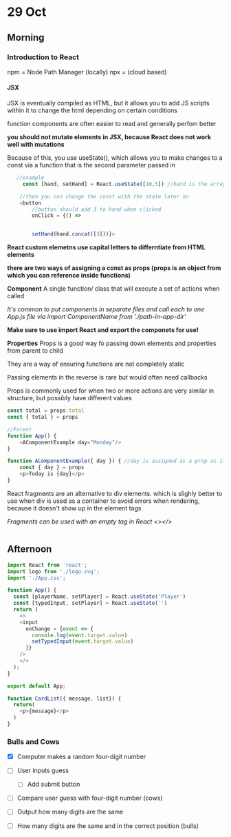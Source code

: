 # 29 Oct

## Morning

### Introduction to React
npm = Node Path Manager (locally)
npx = (cloud based)

#### JSX
JSX is eventually compiled as HTML, but it allows you to add JS scripts within it to change the html depending on certain conditions

function components are often easier to read and generally perfom better

**you should not mutate elements in JSX, because React does not work well with mutations**

Because of this, you use useState(), which allows you to make changes to a const via a function that is the second parameter passed in

``` js
   //example
     const [hand, setHand] = React.useState([10,5]) //hand is the array variable, and setHand is used to change the state of hand without mutating the original variable

    //then you can change the const with the state later on
    <button
        //button should add 3 to hand when clicked
        onClick = {() =>


        setHand(hand.concat([3]))}>
```

**React custom elemetns use capital letters to differntiate from HTML elements**


**there are two ways of assigning a const as props (props is an object from which you can reference inside functions)**

**Component** A single function/ class that will execute a set of actions when called

*It's common to put components in separate files and call each to one App.js file via import ComponentName from './path-in-app-dir'*

**Make sure to use import React and export the componets for use!**


**Properties**
Props is a good way fo passing down elements and properties from parent to child

They are a way of ensuring functions are not completely static

Passing elements in the reverse is rare but would often need callbacks

Props is commonly used for when two or more actions are very similar in structure, but possibly have different values

``` js
const total = props.total
const { total } = props

//Parent
function App() {
    <AComponentExample day="Monday"/>
}

function AComponentExample({ day }) { //day is assigned as a prop as it's parsed in, which can then be used in AComponentExample
    const { day } = props
    <p>Today is {day}</p>
}

```
React fragments are an alternative to div elements. which is slighly better to use when div is used as a container to avoid errors when rendering, because it doesn't show up in the element tags

*Fragments can be used with an empty tag in React <></>*



```js


```

## Afternoon

```js
import React from 'react';
import logo from './logo.svg';
import './App.css';

function App() {
  const [playerName, setPlayer] = React.useState('Player')
  const [typedInput, setPlayer] = React.useState('')
  return (
    <>
    <input
      onChange = {event => {
        console.log(event.target.value)
        setTypedInput(event.target.value)
      }}
    />
    </>
  );
}

export default App;

function CardList({ message, list}) {
  return(
    <p>{message}</p>
  )
}

```


### Bulls and Cows

* [x] Computer makes a random four-digit number
* [ ] User inputs guess
    * [ ] Add submit button
* [ ] Compare user guess with four-digit number (cows)
* [ ] Output how many digits are the same
* [ ] How many digits are the same and in the correct position (bulls)

